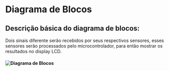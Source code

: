 # Diagrama de Blocos

## Descrição básica do diagrama de blocos:  
Dois sinais diferente serão recebidos por seus respectivos sensores, esses sensores serão processados pelo microcontrolador, para então
mostrar os resultados no display LCD.


#### ![Diagrama de Blocos](https://github.com/user-attachments/assets/7b37962c-ae23-4786-bc20-a9ce418ccfa4)
